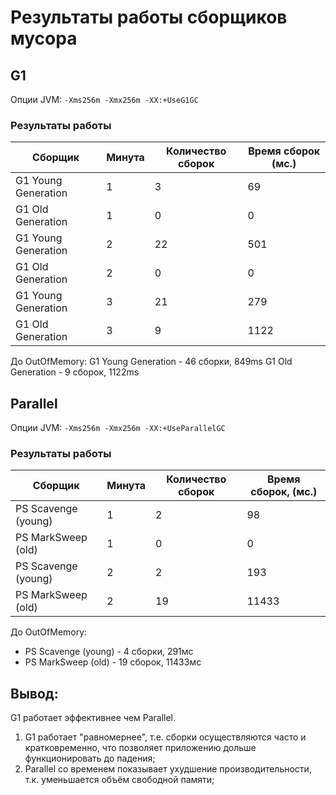 # Результаты работы сборщиков мусора

## G1
Опции JVM:
```-Xms256m -Xmx256m -XX:+UseG1GC```

### Результаты работы
Сборщик | Минута | Количество сборок | Время сборок (мс.)
------- | ------------ | ----------------- | ----------------
G1 Young Generation | 1 | 3 | 69
G1 Old Generation   | 1 | 0 | 0
G1 Young Generation | 2 | 22| 501
G1 Old Generation   | 2 | 0 | 0
G1 Young Generation | 3 | 21| 279
G1 Old Generation   | 3 | 9 | 1122

До OutOfMemory:
G1 Young Generation - 46 сборки, 849ms
G1 Old Generation - 9 сборок, 1122ms

## Parallel
Опции JVM:
```-Xms256m -Xmx256m -XX:+UseParallelGC```

### Результаты работы
Сборщик | Минута | Количество сборок | Время сборок, (мс.)
------- | ------------ | ----------------- | ----------------
PS Scavenge (young) | 1 | 2 | 98
PS MarkSweep (old)  | 1 | 0 | 0
PS Scavenge (young) | 2 | 2 | 193
PS MarkSweep (old)  | 2 | 19 | 11433

До OutOfMemory:
* PS Scavenge (young) - 4 сборки, 291мс
* PS MarkSweep (old) - 19 сборок, 11433мс

## Вывод:
G1 работает эффективнее чем Parallel.
1. G1 работает "равномернее", т.е. сборки осуществляются часто и кратковременно, что позволяет приложению дольше функционировать до падения;
2. Parallel со временем показывает ухудшение производительности, т.к. уменьшается объём свободной памяти;
